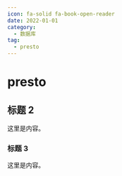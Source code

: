 ```yaml
---
icon: fa-solid fa-book-open-reader
date: 2022-01-01
category:
  - 数据库
tag:
  - presto
---
```


# presto

## 标题 2

这里是内容。

### 标题 3

这里是内容。
